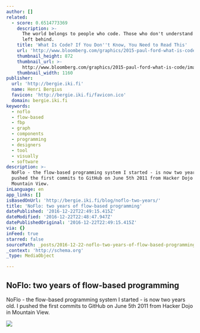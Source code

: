 ```yaml
---
author: []
related:
  - score: 0.6514773369
    description: >-
      The world belongs to people who code. Those who don't understand will be
      left behind.
    title: 'What Is Code? If You Don''t Know, You Need to Read This'
    url: 'http://www.bloomberg.com/graphics/2015-paul-ford-what-is-code/'
    thumbnail_height: 872
    thumbnail_url: >-
      http://www.bloomberg.com/graphics/2015-paul-ford-what-is-code/images/promo.jpg
    thumbnail_width: 1160
publisher:
  url: 'http://bergie.iki.fi'
  name: Henri Bergius
  favicon: 'http://bergie.iki.fi/favicon.ico'
  domain: bergie.iki.fi
keywords:
  - noflo
  - flow-based
  - fbp
  - graph
  - components
  - programming
  - designers
  - tool
  - visually
  - software
description: >-
  NoFlo - the flow-based programming system I started - is now two years old. I
  pushed the first commits to GitHub on June 5th 2011 from Hacker Dojo in
  Mountain View.
inLanguage: en
app_links: []
isBasedOnUrl: 'http://bergie.iki.fi/blog/noflo-two-years/'
title: 'NoFlo: two years of flow-based programming'
datePublished: '2016-12-22T22:49:15.415Z'
dateModified: '2016-12-22T22:48:47.947Z'
datePublishedOriginal: '2016-12-22T22:49:15.415Z'
via: {}
inFeed: true
starred: false
sourcePath: _posts/2016-12-22-noflo-two-years-of-flow-based-programming.md
_context: 'http://schema.org'
_type: MediaObject

---
```

<article style=""><h1>NoFlo: two years of flow-based programming</h1><p>NoFlo - the flow-based programming system I started - is now two years old. I pushed the first commits to GitHub on June 5th 2011 from Hacker Dojo in Mountain View.</p><img src="https://s3.eu-central-1.amazonaws.com/bergie-iki-fi/oregon-coast.jpg" /></article>